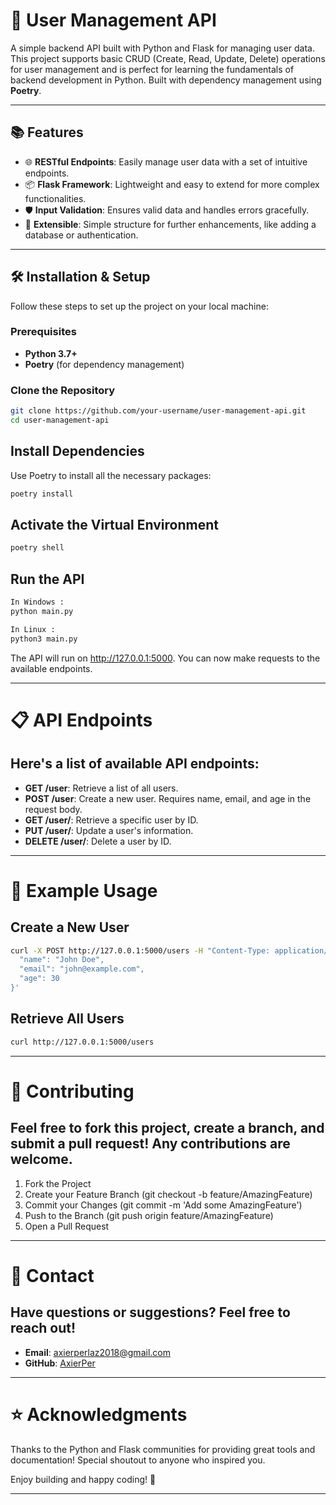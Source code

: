 # 🚀 User Management API

A simple backend API built with Python and Flask for managing user data. This project supports basic CRUD (Create, Read, Update, Delete) operations for user management and is perfect for learning the fundamentals of backend development in Python. Built with dependency management using **Poetry**.

---

## 📚 Features

- 🌐 **RESTful Endpoints**: Easily manage user data with a set of intuitive endpoints.
- 📦 **Flask Framework**: Lightweight and easy to extend for more complex functionalities.
- 🛡️ **Input Validation**: Ensures valid data and handles errors gracefully.
- 💾 **Extensible**: Simple structure for further enhancements, like adding a database or authentication.

---

## 🛠️ Installation & Setup

Follow these steps to set up the project on your local machine:

### Prerequisites

- **Python 3.7+**
- **Poetry** (for dependency management)

### Clone the Repository

```bash
git clone https://github.com/your-username/user-management-api.git
cd user-management-api
```

## Install Dependencies

Use Poetry to install all the necessary packages:

```bash
poetry install
```

## Activate the Virtual Environment

```bash
poetry shell
```

## Run the API

```bash
In Windows :
python main.py
```

```bash
In Linux :
python3 main.py
```

The API will run on http://127.0.0.1:5000. You can now make requests to the available endpoints.

---

# 📋 API Endpoints

## Here's a list of available API endpoints:

- **GET /user**: Retrieve a list of all users.
- **POST /user**: Create a new user. Requires name, email, and age in the request body.
- **GET /user/<id>**: Retrieve a specific user by ID.
- **PUT /user/<id>**: Update a user's information.
- **DELETE /user/<id>**: Delete a user by ID.

---

# 📝 Example Usage

## Create a New User

```bash
curl -X POST http://127.0.0.1:5000/users -H "Content-Type: application/json" -d '{
  "name": "John Doe",
  "email": "john@example.com",
  "age": 30
}'
```

## Retrieve All Users

```bash
curl http://127.0.0.1:5000/users
```

---

# 🤝 Contributing

## Feel free to fork this project, create a branch, and submit a pull request! Any contributions are welcome.

1. Fork the Project
2. Create your Feature Branch (git checkout -b feature/AmazingFeature)
3. Commit your Changes (git commit -m 'Add some AmazingFeature')
4. Push to the Branch (git push origin feature/AmazingFeature)
5. Open a Pull Request

---

# 📧 Contact

## Have questions or suggestions? Feel free to reach out!

- **Email**: [axierperlaz2018@gmail.com](mailto:axierperlaz2018@gmail.com)
- **GitHub**: [AxierPer](https://github.com/AxierPer)

---

# ⭐ Acknowledgments

Thanks to the Python and Flask communities for providing great tools and documentation! Special shoutout to anyone who inspired you.

Enjoy building and happy coding! 🎉

---
